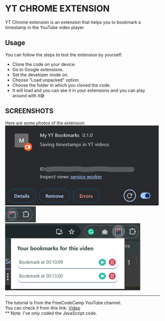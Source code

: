 # YT CHROME EXTENSION

YT Chrome extension is an extension that helps you to bookmark a timestamp in the YouTube video player.

## Usage

You can follow the steps to test the extension by yourself:

- Clone the code on your device.
- Go to Google extensions.
- Set the developer mode on.
- Choose "Load unpacked" option.
- Choose the folder in which you cloned the code.
- It will load and you can see it in your extensions and you can play around with it😅

## SCREENSHOTS

Here are some photos of the extension:  
![screenshot 1](/Demo/Screenshot%202024-01-26%20233807.png)  
![screenshot 2](/Demo/Screenshot%202024-01-26%20234001.png)  
![screenshot 3](/Demo/Screenshot%202024-01-26%20234042.png)

---

The tutorial is from the FreeCodeCamp YouTube channel.  
You can check it from this link: [Video](https://www.youtube.com/watch?v=0n809nd4Zu4)  
\*\* Note: I've only coded the JavaScript code.
